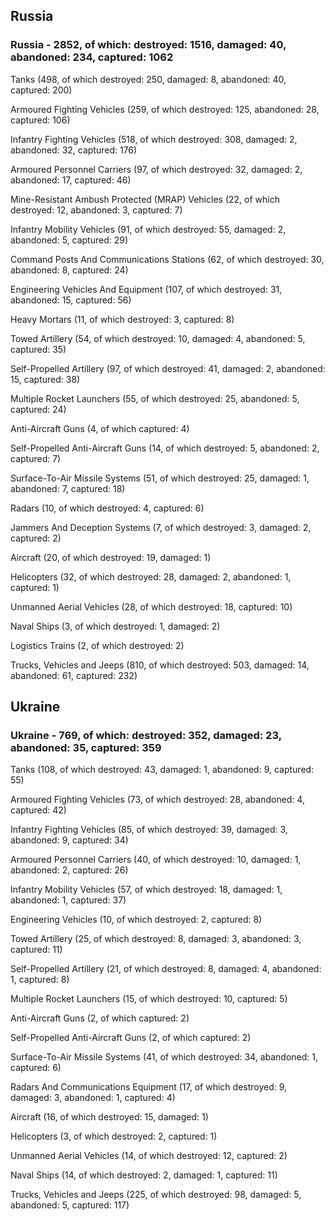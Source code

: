 
 
 ## Russia
 
 ### Russia - 2852, of which: destroyed: 1516, damaged: 40, abandoned: 234, captured: 1062

 

 

 Tanks (498, of which destroyed: 250, damaged: 8, abandoned: 40, captured: 200)

 Armoured Fighting Vehicles (259, of which destroyed: 125, abandoned: 28, captured: 106)

 Infantry Fighting Vehicles (518, of which destroyed: 308, damaged: 2, abandoned: 32, captured: 176)

 Armoured Personnel Carriers (97, of which destroyed: 32, damaged: 2, abandoned: 17, captured: 46)

 Mine-Resistant Ambush Protected (MRAP) Vehicles (22, of which destroyed: 12, abandoned: 3, captured: 7)

 Infantry Mobility Vehicles (91, of which destroyed: 55, damaged: 2, abandoned: 5, captured: 29)

 Command Posts And Communications Stations (62, of which destroyed: 30, abandoned: 8, captured: 24)

 Engineering Vehicles And Equipment (107, of which destroyed: 31, abandoned: 15, captured: 56)

 Heavy Mortars (11, of which destroyed: 3, captured: 8)

 Towed Artillery (54, of which destroyed: 10, damaged: 4, abandoned: 5, captured: 35)

 Self-Propelled Artillery (97, of which destroyed: 41, damaged: 2, abandoned: 15, captured: 38)

 Multiple Rocket Launchers (55, of which destroyed: 25, abandoned: 5, captured: 24)

 Anti-Aircraft Guns (4, of which captured: 4)

 Self-Propelled Anti-Aircraft Guns (14, of which destroyed: 5, abandoned: 2, captured: 7)

 Surface-To-Air Missile Systems (51, of which destroyed: 25, damaged: 1, abandoned: 7, captured: 18)

 Radars (10, of which destroyed: 4, captured: 6)

 Jammers And Deception Systems (7, of which destroyed: 3, damaged: 2, captured: 2)

 Aircraft (20, of which destroyed: 19, damaged: 1)

 Helicopters (32, of which destroyed: 28, damaged: 2, abandoned: 1, captured: 1)

 Unmanned Aerial Vehicles (28, of which destroyed: 18, captured: 10)

 Naval Ships (3, of which destroyed: 1, damaged: 2)

 Logistics Trains (2, of which destroyed: 2)

 Trucks, Vehicles and Jeeps (810, of which destroyed: 503, damaged: 14, abandoned: 61, captured: 232)

 
 
 ## Ukraine
 
 ### Ukraine - 769, of which: destroyed: 352, damaged: 23, abandoned: 35, captured: 359

 

 

 Tanks (108, of which destroyed: 43, damaged: 1, abandoned: 9, captured: 55)

 Armoured Fighting Vehicles (73, of which destroyed: 28, abandoned: 4, captured: 42)

 Infantry Fighting Vehicles (85, of which destroyed: 39, damaged: 3, abandoned: 9, captured: 34)

 Armoured Personnel Carriers (40, of which destroyed: 10, damaged: 1, abandoned: 2, captured: 26)

 Infantry Mobility Vehicles (57, of which destroyed: 18, damaged: 1, abandoned: 1, captured: 37)

 Engineering Vehicles (10, of which destroyed: 2, captured: 8)

 Towed Artillery (25, of which destroyed: 8, damaged: 3, abandoned: 3, captured: 11)

 Self-Propelled Artillery (21, of which destroyed: 8, damaged: 4, abandoned: 1, captured: 8)

 Multiple Rocket Launchers (15, of which destroyed: 10, captured: 5)

 Anti-Aircraft Guns (2, of which captured: 2)

 Self-Propelled Anti-Aircraft Guns (2, of which captured: 2)

 Surface-To-Air Missile Systems (41, of which destroyed: 34, abandoned: 1, captured: 6)

 

 

 Radars And Communications Equipment (17, of which destroyed: 9, damaged: 3, abandoned: 1, captured: 4)

 Aircraft (16, of which destroyed: 15, damaged: 1)

 Helicopters (3, of which destroyed: 2, captured: 1)

 Unmanned Aerial Vehicles (14, of which destroyed: 12, captured: 2)

 Naval Ships (14, of which destroyed: 2, damaged: 1, captured: 11)

 Trucks, Vehicles and Jeeps (225, of which destroyed: 98, damaged: 5, abandoned: 5, captured: 117)

